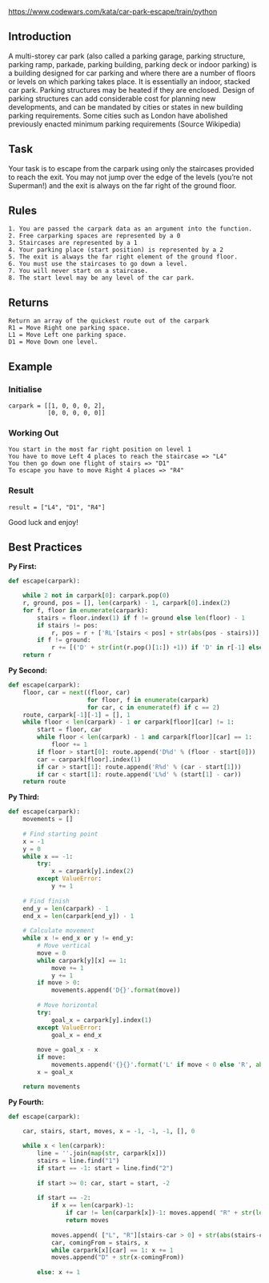 https://www.codewars.com/kata/car-park-escape/train/python

## Introduction
A multi-storey car park (also called a parking garage, parking structure, parking ramp, parkade, parking building, parking deck or indoor parking) is a building designed for car parking and where there are a number of floors or levels on which parking takes place. It is essentially an indoor, stacked car park. Parking structures may be heated if they are enclosed. Design of parking structures can add considerable cost for planning new developments, and can be mandated by cities or states in new building parking requirements. Some cities such as London have abolished previously enacted minimum parking requirements (Source Wikipedia)

## Task
Your task is to escape from the carpark using only the staircases provided to reach the exit. You may not jump over the edge of the levels (you’re not Superman!) and the exit is always on the far right of the ground floor.
## Rules
~~~
1. You are passed the carpark data as an argument into the function.
2. Free carparking spaces are represented by a 0
3. Staircases are represented by a 1
4. Your parking place (start position) is represented by a 2
5. The exit is always the far right element of the ground floor.
6. You must use the staircases to go down a level.
7. You will never start on a staircase.
8. The start level may be any level of the car park.
~~~
## Returns
~~~
Return an array of the quickest route out of the carpark
R1 = Move Right one parking space.
L1 = Move Left one parking space.
D1 = Move Down one level.
~~~
## Example
### Initialise
~~~
carpark = [[1, 0, 0, 0, 2],
           [0, 0, 0, 0, 0]]
~~~           
### Working Out
~~~
You start in the most far right position on level 1
You have to move Left 4 places to reach the staircase => "L4"
You then go down one flight of stairs => "D1"
To escape you have to move Right 4 places => "R4"
~~~
### Result
~~~
result = ["L4", "D1", "R4"]
~~~
Good luck and enjoy!


## Best Practices

**Py First:**
~~~py
def escape(carpark):

    while 2 not in carpark[0]: carpark.pop(0)
    r, ground, pos = [], len(carpark) - 1, carpark[0].index(2)
    for f, floor in enumerate(carpark):
        stairs = floor.index(1) if f != ground else len(floor) - 1
        if stairs != pos:
            r, pos = r + ['RL'[stairs < pos] + str(abs(pos - stairs))], stairs
        if f != ground:
            r += [('D' + str(int(r.pop()[1:]) +1)) if 'D' in r[-1] else 'D1']
    return r

~~~

**Py Second:**
~~~py
def escape(carpark):
    floor, car = next((floor, car)
                      for floor, f in enumerate(carpark)
                      for car, c in enumerate(f) if c == 2)
    route, carpark[-1][-1] = [], 1
    while floor < len(carpark) - 1 or carpark[floor][car] != 1:
        start = floor, car
        while floor < len(carpark) - 1 and carpark[floor][car] == 1:
            floor += 1
        if floor > start[0]: route.append('D%d' % (floor - start[0]))
        car = carpark[floor].index(1)
        if car > start[1]: route.append('R%d' % (car - start[1]))
        if car < start[1]: route.append('L%d' % (start[1] - car))
    return route

~~~

**Py Third:**
~~~py
def escape(carpark):
    movements = []
    
    # Find starting point
    x = -1
    y = 0
    while x == -1:
        try:
            x = carpark[y].index(2)
        except ValueError:
            y += 1
    
    # Find finish
    end_y = len(carpark) - 1
    end_x = len(carpark[end_y]) - 1
    
    # Calculate movement
    while x != end_x or y != end_y:        
        # Move vertical
        move = 0
        while carpark[y][x] == 1:
            move += 1
            y += 1
        if move > 0:
            movements.append('D{}'.format(move))
    
        # Move horizontal
        try:
            goal_x = carpark[y].index(1)
        except ValueError:
            goal_x = end_x
        
        move = goal_x - x
        if move:
            movements.append('{}{}'.format('L' if move < 0 else 'R', abs(move)))
        x = goal_x

    return movements

~~~

**Py Fourth:**
~~~py
def escape(carpark):

    car, stairs, start, moves, x = -1, -1, -1, [], 0
    
    while x < len(carpark):
        line = ''.join(map(str, carpark[x]))                                                           # Use string to avoid troubles with absence of 1 or 2
        stairs = line.find("1")                                                                        # Search for stairs
        if start == -1: start = line.find("2")                                                         # Do this only while the car had not been found yet
        
        if start >= 0: car, start = start, -2                                                          # Car found, start moving the "car" and declare that the car has been already found (start = -2)
        
        if start == -2:
            if x == len(carpark)-1:                                                                    # Car is at ground level
                if car != len(carpark[x])-1: moves.append( "R" + str(len(carpark[x])-1-car) )          # Move the car to the exit if needed
                return moves
                
            moves.append( ["L", "R"][stairs-car > 0] + str(abs(stairs-car)) )                          # Archive the move needed
            car, comingFrom = stairs, x                                                                # Move the car to the stair, collect the current level
            while carpark[x][car] == 1: x += 1                                                         # Go down while stairs are present
            moves.append("D" + str(x-comingFrom))                                                      # Archive the whole descent
            
        else: x += 1                                                                                   # If you reach this, car has not been found yet, so serach one level "lower"

~~~
